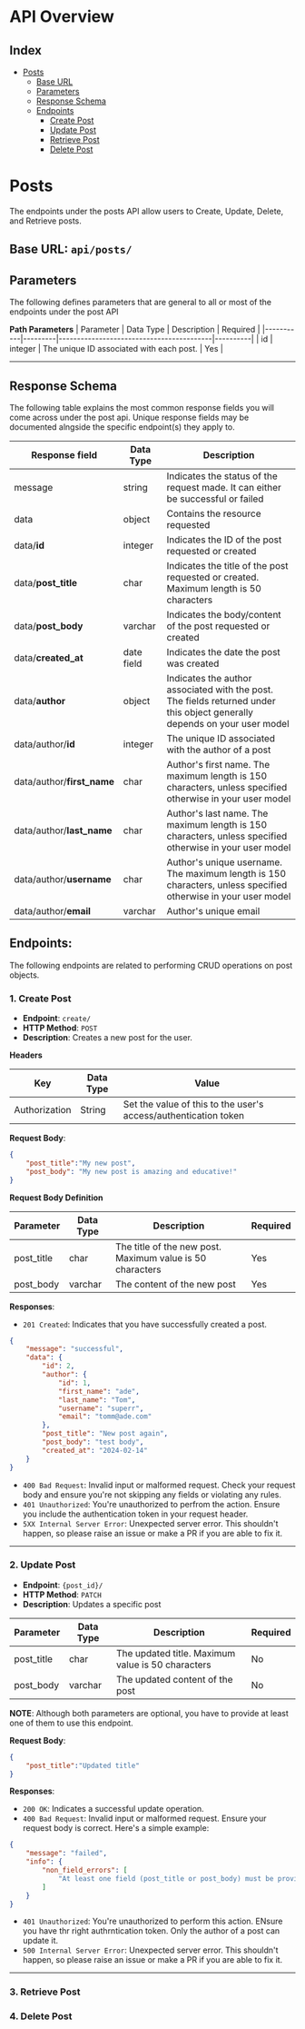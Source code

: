 # API Overview

## Index

- [Posts](#posts)
    - [Base URL](#base-url-apiposts)
    - [Parameters](#parameters)
    - [Response Schema](#response-schema)
    - [Endpoints](#endpoints)
        - [Create Post](#1-create-post)
        - [Update Post](#2-update-post)
        - [Retrieve Post](#3-retrieve-post)
        - [Delete Post](#4-delete-post)

# Posts

The endpoints under the posts API allow users to Create, Update, Delete, and Retrieve posts.

## Base URL: `api/posts/`

## Parameters
The following defines parameters that are general to all or most of the endpoints under the post API

**Path Parameters**
| Parameter | Data Type    | Description                              | Required |
|-----------|---------|------------------------------------------|----------|
| id        | integer | The unique ID associated with each post. | Yes      |

---

## Response Schema
The following table explains the most common response fields you will come across under the post api. Unique response fields may be documented alngside the specific endpoint(s) they apply to.

| Response field | Data Type | Description |
|----------------|---------|---------------|
|message | string | Indicates the status of the request made. It can either be successful or failed |
| data | object | Contains the resource requested |
| data/**id** | integer | Indicates the ID of the post requested or created |
| data/**post_title** | char | Indicates the title of the post requested or created. Maximum length is 50 characters |
| data/**post_body** | varchar | Indicates the body/content of the post requested or created |
| data/**created_at** | date field | Indicates the date the post was created |
| data/**author** | object | Indicates the author associated with the post. The fields returned under this object generally depends on your user model |
| data/author/**id** | integer | The unique ID associated with the author of a post |
| data/author/**first_name** | char | Author's first name. The maximum length is 150 characters, unless specified otherwise in your user model |
| data/author/**last_name** | char | Author's last name. The maximum length is 150 characters, unless specified otherwise in your user model|
| data/author/**username** | char | Author's unique username. The maximum length is 150 characters, unless specified otherwise in your user model|
| data/author/**email** | varchar | Author's unique email |

## Endpoints:
The following endpoints are related to performing CRUD operations on post objects.

### 1. Create Post

- **Endpoint**: `create/`
- **HTTP Method**: `POST`
- **Description**: Creates a new post for the user.


**Headers**

| Key          | Data Type  | Value                                                          |
|---------------|-----------|----------------------------------------------------------------|
| Authorization | String    | Set the value of this to the user's access/authentication token|

**Request Body**:

```json
{
    "post_title":"My new post",
    "post_body": "My new post is amazing and educative!"
}
```
**Request Body Definition**

| Parameter | Data Type | Description                      | Required |
|-----------|------|----------------------------------|----------|
| post_title | char | The title of the new post. Maximum value is 50 characters | Yes |
| post_body | varchar | The content of the new post | Yes |


**Responses**:

- `201 Created`: Indicates that you have successfully created a post.

```json
{
    "message": "successful",
    "data": {
        "id": 2,
        "author": {
            "id": 1,
            "first_name": "ade",
            "last_name": "Tom",
            "username": "superr",
            "email": "tomm@ade.com"
        },
        "post_title": "New post again",
        "post_body": "test body",
        "created_at": "2024-02-14"
    }
}
```
- `400 Bad Request`: Invalid input or malformed request. Check your request body and ensure you're not skipping any fields or violating any rules.
- `401 Unauthorized`: You're unauthorized to perfrom the action. Ensure you include the authentication token in your request header.
- `5XX Internal Server Error`: Unexpected server error. This shouldn't happen, so please raise an issue or make a PR if you are able to fix it.

---

### 2. Update Post

- **Endpoint**: `{post_id}/`
- **HTTP Method**: `PATCH`
- **Description**: Updates a specific post

| Parameter | Data Type | Description                      | Required |
|-----------|------|----------------------------------|----------|
| post_title | char | The updated title. Maximum value is 50 characters | No |
| post_body | varchar | The updated content of the post | No |

**NOTE**: Although both parameters are optional, you have to provide at least one of them to use this endpoint.

**Request Body**:

```json
{
    "post_title":"Updated title"
}
```

**Responses**:

- `200 OK`: Indicates a successful update operation.
- `400 Bad Request`: Invalid input or malformed request. Ensure your request body is correct. Here's a simple example:
```json
{
    "message": "failed",
    "info": {
        "non_field_errors": [
            "At least one field (post_title or post_body) must be provided for update"
        ]
    }
}
```
- `401 Unauthorized`: You're unauthorized to perform this action. ENsure you have thr right authrntication token. Only the author of a post can update it. 
- `500 Internal Server Error`: Unexpected server error. This shouldn't happen, so please raise an issue or make a PR if you are able to fix it.
---

### 3. Retrieve Post

### 4. Delete Post